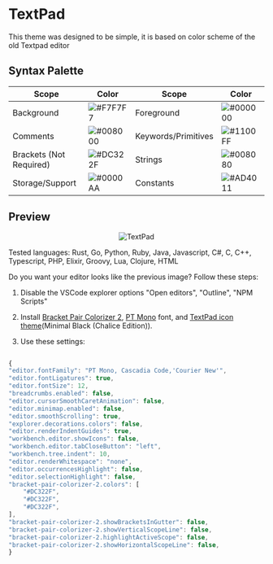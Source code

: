 
# TextPad

This theme was designed to be simple, it is based on color scheme of the old Textpad editor

## Syntax Palette

| Scope       | Color                                              | Scope   | Color              |
| ------------| -------------------------------------------------- | ------- | ------------------ |
| Background | ![#F7F7F7](https://placehold.it/35/F7F7F7/?text=+) | Foreground | ![#000000](https://placehold.it/35/000000/?text=+) |
| Comments | ![#008000](https://placehold.it/35/008000/?text=+) | Keywords/Primitives | ![#1100FF](https://placehold.it/35/1100FF/?text=+) |
| Brackets (Not Required) | ![#DC322F](https://placehold.it/35/DC322F/?text=+) | Strings | ![#008080](https://placehold.it/35/008080/?text=+) |
| Storage/Support | ![#0000AA](https://placehold.it/35/0000AA/?text=+) | Constants | ![#AD4011](https://placehold.it/35/AD4011/?text=+) |


## Preview
<p align="center">
<img  src="https://raw.githubusercontent.com/damc-code/themes/master/damc.textpad-color.images.examples/texpad.png"  
title="TextPad" />
</p>
Tested languages: Rust, Go, Python, Ruby, Java, Javascript, C#, C, C++, Typescript, PHP, Elixir, Groovy, Lua, Clojure, HTML

Do you want your editor looks like the previous image?
Follow these steps:

1. Disable the VSCode explorer options "Open editors", "Outline", "NPM Scripts"

2. Install [Bracket Pair Colorizer 2](https://marketplace.visualstudio.com/items?itemName=CoenraadS.bracket-pair-colorizer-2), [PT Mono](https://fonts.google.com/specimen/PT+Mono#standard-styles) font, and [TextPad icon theme](https://marketplace.visualstudio.com/items?itemName=damc.textpad-icon-theme)(Minimal Black (Chalice Edition)). 

3. Use these settings:

```js

{
"editor.fontFamily": "PT Mono, Cascadia Code,'Courier New'",
"editor.fontLigatures": true,
"editor.fontSize": 12,
"breadcrumbs.enabled": false,
"editor.cursorSmoothCaretAnimation": false,
"editor.minimap.enabled": false,
"editor.smoothScrolling": true,
"explorer.decorations.colors": false,
"editor.renderIndentGuides": true,
"workbench.editor.showIcons": false,
"workbench.editor.tabCloseButton": "left",
"workbench.tree.indent": 10,
"editor.renderWhitespace": "none",
"editor.occurrencesHighlight": false,
"editor.selectionHighlight": false,
"bracket-pair-colorizer-2.colors": [
    "#DC322F",
    "#DC322F",
    "#DC322F",
],
"bracket-pair-colorizer-2.showBracketsInGutter": false,
"bracket-pair-colorizer-2.showVerticalScopeLine": false,
"bracket-pair-colorizer-2.highlightActiveScope": false,
"bracket-pair-colorizer-2.showHorizontalScopeLine": false,
}

```